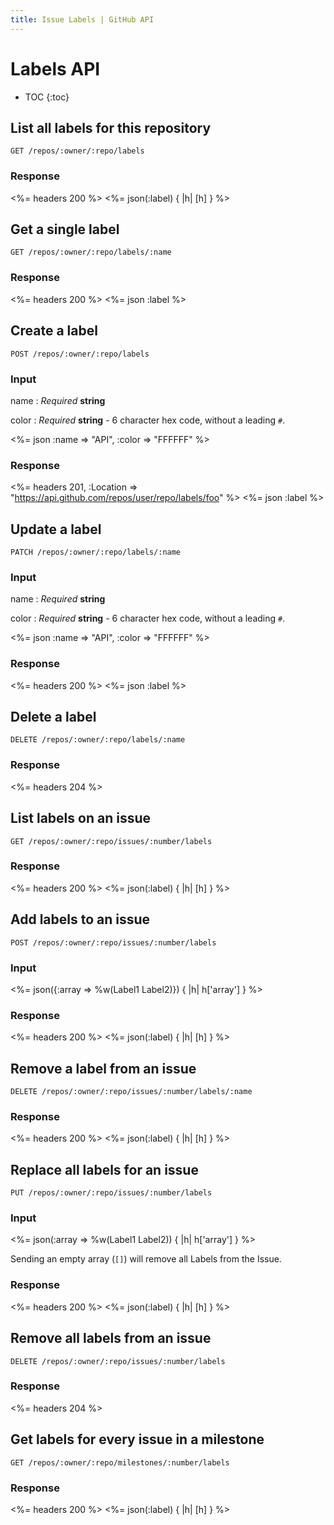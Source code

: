 ```yaml
---
title: Issue Labels | GitHub API
---
```


# Labels API

* TOC
{:toc}

## List all labels for this repository

    GET /repos/:owner/:repo/labels

### Response

<%= headers 200 %>
<%= json(:label) { |h| [h] } %>

## Get a single label

    GET /repos/:owner/:repo/labels/:name

### Response

<%= headers 200 %>
<%= json :label %>

## Create a label

    POST /repos/:owner/:repo/labels

### Input

name
: _Required_ **string**

color
: _Required_ **string** - 6 character hex code, without a leading `#`.

<%= json :name => "API", :color => "FFFFFF" %>

### Response

<%= headers 201,
      :Location =>
"https://api.github.com/repos/user/repo/labels/foo" %>
<%= json :label %>

## Update a label

    PATCH /repos/:owner/:repo/labels/:name

### Input

name
: _Required_ **string**

color
: _Required_ **string** - 6 character hex code, without a leading `#`.

<%= json :name => "API", :color => "FFFFFF" %>

### Response

<%= headers 200 %>
<%= json :label %>

## Delete a label

    DELETE /repos/:owner/:repo/labels/:name

### Response

<%= headers 204 %>

## List labels on an issue

    GET /repos/:owner/:repo/issues/:number/labels

### Response

<%= headers 200 %>
<%= json(:label) { |h| [h] } %>

## Add labels to an issue

    POST /repos/:owner/:repo/issues/:number/labels

### Input

<%= json({:array => %w(Label1 Label2)}) { |h| h['array'] } %>

### Response

<%= headers 200 %>
<%= json(:label) { |h| [h] } %>

## Remove a label from an issue

    DELETE /repos/:owner/:repo/issues/:number/labels/:name

### Response

<%= headers 200 %>
<%= json(:label) { |h| [h] } %>

## Replace all labels for an issue

    PUT /repos/:owner/:repo/issues/:number/labels

### Input

<%= json(:array => %w(Label1 Label2)) { |h| h['array'] } %>

Sending an empty array (`[]`) will remove all Labels from the Issue.

### Response

<%= headers 200 %>
<%= json(:label) { |h| [h] } %>

## Remove all labels from an issue

    DELETE /repos/:owner/:repo/issues/:number/labels

### Response

<%= headers 204 %>

## Get labels for every issue in a milestone

    GET /repos/:owner/:repo/milestones/:number/labels

### Response

<%= headers 200 %>
<%= json(:label) { |h| [h] } %>
